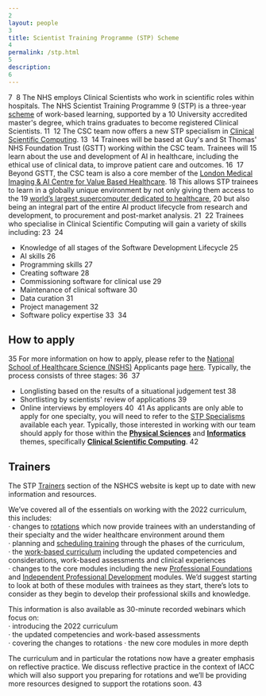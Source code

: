 ```yaml
---
2
layout: people
3
title: Scientist Training Programme (STP) Scheme
4
permalink: /stp.html
5
description:
6
---
```

7
​
8
The NHS employs Clinical Scientists who work in scientific roles within hospitals. The NHS Scientist Training Programme 
9
(STP) is a three-year [scheme](https://nshcs.hee.nhs.uk/programmes/stp/) of work-based learning, supported by a 
10
University accredited master's degree, which trains graduates to become registered Clinical Scientists.
11
​
12
The CSC team now offers a new STP specialism in [Clinical Scientific Computing](https://nshcs.hee.nhs.uk/healthcare-science/healthcare-science-specialisms-explained/informatics/clinical-scientific-computing/). 
13
​
14
Trainees will be based at Guy's and St Thomas' NHS Foundation Trust (GSTT) working within the CSC team. Trainees will 
15
learn about the use and development of AI in healthcare, including the ethical use of clinical data, to improve patient care and outcomes.
16
​
17
Beyond GSTT, the CSC team is also a core member of the [London Medical Imaging & AI Centre for Value Based Healthcare](https://www.aicentre.co.uk/). 
18
This allows STP trainees to learn in a globally unique environment by not only giving them access to the 
19
[world’s largest supercomputer dedicated to healthcare](https://www.aicentre.co.uk/news-and-events/news/helping-build-uks-most-powerful-supercomputer-ai-healthcare), 
20
but also being an integral part of the entire AI product lifecycle from research and development, to procurement and post-market analysis.
21
​
22
Trainees who specialise in Clinical Scientific Computing will gain a variety of skills including: 
23
​
24
- Knowledge of all stages of the Software Development Lifecycle
25
- AI skills
26
- Programming skills
27
- Creating software
28
- Commissioning software for clinical use
29
- Maintenance of clinical software
30
- Data curation
31
- Project management
32
- Software policy expertise
33
​
34
## How to apply
35
For more information on how to apply, please refer to the [National School of Healthcare Science (NSHS)](http://nshcs.hee.nhs.uk/) Applicants page [here](https://nshcs.hee.nhs.uk/programmes/stp/applicants/). Typically, the process consists of three stages:
36
​
37
- Longlisting based on the results of a situational judgement test
38
- Shortlisting by scientists' review of applications
39
- Online interviews by employers
40
​
41
As applicants are only able to apply for one specialty, you will need to refer to the [STP Specialisms](https://nshcs.hee.nhs.uk/programmes/stp/applicants/stp-specialisms/) available each year. Typically, those interested in working with our team should apply for those within the **[Physical Sciences](https://nshcs.hee.nhs.uk/healthcare-science/healthcare-science-specialisms-explained/physical-sciences/)** and **[Informatics](https://nshcs.hee.nhs.uk/healthcare-science/healthcare-science-specialisms-explained/informatics/)** themes, specifically **[Clinical Scientific Computing](https://nshcs.hee.nhs.uk/healthcare-science/healthcare-science-specialisms-explained/informatics/clinical-scientific-computing/)**.
42
​
## Trainers

The STP [Trainers](https://nshcs.hee.nhs.uk/programmes/stp/trainers/) section of the NSHCS website is kept up to date with new information and resources.
 
We’ve covered all of the essentials on working with the 2022 curriculum, this includes:  
·       changes to [rotations](https://nshcs.hee.nhs.uk/programmes/stp/trainers/guidance-for-working-with-the-2022-stp-curricula/rotation-modules/) which now provide trainees with an understanding of their specialty and the wider healthcare environment around them  
·       planning and [scheduling training](https://nshcs.hee.nhs.uk/programmes/stp/trainers/guidance-for-working-with-the-2022-stp-curricula/scheduling-training/) through the phases of the curriculum,  
·       the [work-based curriculum](https://nshcs.hee.nhs.uk/programmes/stp/trainers/guidance-for-working-with-the-2022-stp-curricula/the-work-based-curriculum/) including the updated competencies and considerations, work-based assessments and clinical experiences  
·       changes to the core modules  including the new [Professional Foundations](https://curriculumlibrary.nshcs.org.uk/stp/module/S-C1/) and [Independent Professional Development](https://curriculumlibrary.nshcs.org.uk/stp/module/S-C4/) modules. We’d suggest starting to look at both of these modules with trainees as they start, there’s lots to consider as they begin to develop their professional skills and knowledge. 
 
This information is also available as 30-minute recorded webinars which focus on:  
·       introducing the 2022 curriculum  
·       the updated competencies and work-based assessments  
·       covering the changes to rotations 
·       the new core modules in more depth 
 
The curriculum and in particular the rotations now have a greater emphasis on reflective practice. We discuss reflective practice in the context of IACC which will also support you preparing for rotations and we’ll be providing more resources designed to support the rotations soon.
43
<!---
## Alumni

The CSC team is proud to have an esteemed list of alumni from the programme, some of which have shared their highlights below:

{% include carousel.html %}
-->

